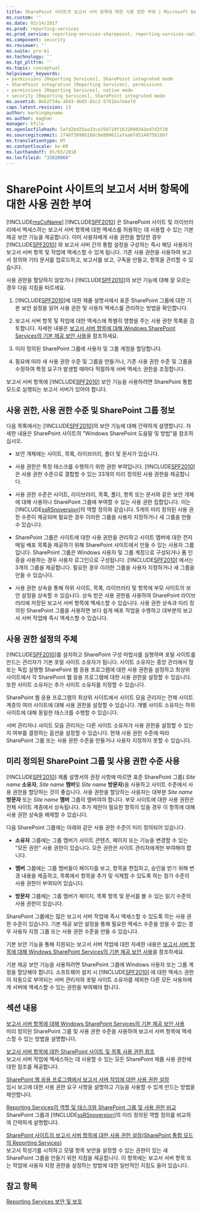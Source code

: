```yaml
---
title: SharePoint 사이트의 보고서 서버 항목에 대한 사용 권한 부여 | Microsoft Docs
ms.custom: ''
ms.date: 03/14/2017
ms.prod: reporting-services
ms.prod_service: reporting-services-sharepoint, reporting-services-native
ms.component: security
ms.reviewer: ''
ms.suite: pro-bi
ms.technology: ''
ms.tgt_pltfrm: ''
ms.topic: conceptual
helpviewer_keywords:
- permissions [Reporting Services], SharePoint integrated mode
- SharePoint integration [Reporting Services], permissions
- permissions [Reporting Services], native mode
- security [Reporting Services], SharePoint integrated mode
ms.assetid: 0eb2f34a-3643-4b03-81c2-5741ba7ebefd
caps.latest.revision: 13
author: markingmyname
ms.author: maghan
manager: kfile
ms.openlocfilehash: 5afd2bd25aa33ce35b719f1b32000342e47d3f20
ms.sourcegitcommit: 1740f3090b168c0e809611a7aa6fd514075616bf
ms.translationtype: HT
ms.contentlocale: ko-KR
ms.lasthandoff: 05/03/2018
ms.locfileid: "33028060"
---
```

# <a name="granting-permissions-on-report-server-items-on-a-sharepoint-site"></a>SharePoint 사이트의 보고서 서버 항목에 대한 사용 권한 부여
  [!INCLUDE[msCoName](../../includes/msconame-md.md)] [!INCLUDE[SPF2010](../../includes/spf2010-md.md)] 은 SharePoint 사이트 및 라이브러리에서 액세스하는 보고서 서버 항목에 대한 액세스를 허용하는 데 사용할 수 있는 기본 제공 보안 기능을 제공합니다. 이미 사용자에게 사용 권한을 할당한 경우 [!INCLUDE[SPF2010](../../includes/spf2010-md.md)] 와 보고서 서버 간의 통합 설정을 구성하는 즉시 해당 사용자가 보고서 서버 항목 및 작업에 액세스할 수 있게 됩니다. 기존 사용 권한을 사용하여 보고서 정의와 기타 문서를 업로드하고, 보고서를 보고, 구독을 만들고, 항목을 관리할 수 있습니다.  
  
 사용 권한을 할당하지 않았거나 [!INCLUDE[SPF2010](../../includes/spf2010-md.md)]의 보안 기능에 대해 잘 모르는 경우 다음 지침을 따르세요.  
  
1.  [!INCLUDE[SPF2010](../../includes/spf2010-md.md)]에 대한 제품 설명서에서 표준 SharePoint 그룹에 대한 기본 보안 설정을 읽어 사용 권한 및 사용자 액세스를 관리하는 방법을 확인합니다.  
  
2.  보고서 서버 항목 및 작업에 대한 액세스에 특별히 영향을 주는 사용 권한 목록을 검토합니다. 자세한 내용은 [보고서 서버 항목에 대해 Windows SharePoint Services의 기본 제공 보안 사용](../../reporting-services/security/use-built-in-security-in-windows-sharepoint-services-for-report-server-items.md)을 참조하세요.  
  
3.  미리 정의된 SharePoint 그룹에 사용자 및 그룹 계정을 할당합니다.  
  
4.  필요에 따라 새 사용 권한 수준 및 그룹을 만들거나, 기존 사용 권한 수준 및 그룹을 수정하여 특정 요구가 발생할 때마다 적절하게 서버 액세스 권한을 조정합니다.  
  
 보고서 서버 항목에 [!INCLUDE[SPF2010](../../includes/spf2010-md.md)] 보안 기능을 사용하려면 SharePoint 통합 모드로 실행되는 보고서 서버가 있어야 합니다.  
  
## <a name="about-permissions-permission-levels-and-sharepoint-groups"></a>사용 권한, 사용 권한 수준 및 SharePoint 그룹 정보  
 다음 목록에서는 [!INCLUDE[SPF2010](../../includes/spf2010-md.md)]의 보안 기능에 대해 간략하게 설명합니다. 자세한 내용은 SharePoint 사이트의 "Windows SharePoint 도움말 및 방법"을 참조하십시오.  
  
-   보안 개체에는 사이트, 목록, 라이브러리, 폴더 및 문서가 있습니다.  
  
-   사용 권한은 특정 태스크를 수행하기 위한 권한 부여입니다. [!INCLUDE[SPF2010](../../includes/spf2010-md.md)] 은 사용 권한 수준으로 결합할 수 있는 33개의 미리 정의된 사용 권한을 제공합니다.  
  
-   사용 권한 수준은 사이트, 라이브러리, 목록, 폴더, 항목 또는 문서와 같은 보안 개체에 대해 사용자나 SharePoint 그룹에 부여할 수 있는 사용 권한 집합입니다. 이는 [!INCLUDE[ssRSnoversion](../../includes/ssrsnoversion-md.md)]의 역할 정의와 같습니다. 5개의 미리 정의된 사용 권한 수준이 제공되며 필요한 경우 이러한 그룹을 사용자 지정하거나 새 그룹을 만들 수 있습니다.  
  
-   SharePoint 그룹은 사이트에 대한 사용 권한을 관리하고 사이트 멤버에 대한 전자 메일 배포 목록을 제공하기 위해 SharePoint 사이트에서 만들 수 있는 사용자 그룹입니다. SharePoint 그룹은 Windows 사용자 및 그룹 계정으로 구성되거나 폼 인증을 사용하는 경우 사용자 로그인으로 구성됩니다. [!INCLUDE[SPF2010](../../includes/spf2010-md.md)] 에서는 3개의 그룹을 제공합니다. 필요한 경우 이러한 그룹을 사용자 지정하거나 새 그룹을 만들 수 있습니다.  
  
-   사용 권한 상속을 통해 하위 사이트, 목록, 라이브러리 및 항목에 부모 사이트의 보안 설정을 상속할 수 있습니다. 상속 받은 사용 권한을 사용하여 SharePoint 라이브러리에 저장된 보고서 서버 항목에 액세스할 수 있습니다. 사용 권한 상속과 미리 정의된 SharePoint 그룹을 사용하면 보다 쉽게 배포 작업을 수행하고 대부분의 보고서 서버 작업에 즉시 액세스할 수 있습니다.  
  
## <a name="who-sets-permissions"></a>사용 권한 설정의 주체  
 [!INCLUDE[SPF2010](../../includes/spf2010-md.md)]를 설치하고 SharePoint 구성 마법사를 실행하며 포털 사이트를 만드는 관리자가 기본 포털 사이트 소유자가 됩니다. 사이트 소유자는 중앙 관리에서 팜 또는 독립 실행형 SharePoint 웹 응용 프로그램에 대한 사용 권한을 설정하고 최상위 사이트에서 각 SharePoint 웹 응용 프로그램에 대한 사용 권한을 설정할 수 있습니다. 또한 사이트 소유자는 추가 사이트 소유자를 지정할 수 있습니다.  
  
 SharePoint 웹 응용 프로그램의 최상위 사이트에서 사이트 모음 관리자는 전체 사이트 계층의 여러 사이트에 대해 사용 권한을 설정할 수 있습니다. 개별 사이트 소유자는 하위 사이트에 대해 동일한 태스크를 수행할 수 있습니다.  
  
 서버 관리자나 사이트 모음 관리자는 다른 사이트 소유자가 사용 권한을 설정할 수 있는지 여부를 결정하는 옵션을 설정할 수 있습니다. 현재 사용 권한 수준에 따라 SharePoint 그룹 또는 사용 권한 수준을 만들거나 사용자 지정하지 못할 수 있습니다.  
  
## <a name="using-predefined-sharepoint-groups-and-permission-levels"></a>미리 정의된 SharePoint 그룹 및 사용 권한 수준 사용  
 [!INCLUDE[SPF2010](../../includes/spf2010-md.md)] 제품 설명서의 권장 사항에 따르면 표준 SharePoint 그룹( *Site name* **소유자**, *Site name* **멤버**및 *Site name* **방문자**)을 사용하고 사이트 수준에서 사용 권한을 할당하는 것이 좋습니다. 사용 권한을 할당하는 사용자는 대부분 *Site name* **방문자** 또는 *Site name* **멤버** 그룹의 멤버여야 합니다. 부모 사이트에 대한 사용 권한은 전체 사이트 계층에서 상속됩니다. 추가 제한이 필요한 항목이 있을 경우 이 항목에 대해 사용 권한 상속을 해제할 수 있습니다.  
  
 다음 SharePoint 그룹에는 아래와 같은 사용 권한 수준이 미리 정의되어 있습니다.  
  
-   **소유자** 그룹에는 그룹 멤버가 사이트 콘텐츠, 페이지 또는 기능을 변경할 수 있는 "모든 권한" 사용 권한이 있습니다. 모든 권한은 사이트 관리자에게만 부여해야 합니다.  
  
-   **멤버** 그룹에는 그룹 멤버들이 페이지를 보고, 항목을 편집하고, 승인을 받기 위해 변경 내용을 제출하고, 목록에서 항목을 추가 및 삭제할 수 있도록 하는 참가 수준의 사용 권한이 부여되어 있습니다.  
  
-   **방문자** 그룹에는 그룹 멤버가 페이지, 목록 항목 및 문서를 볼 수 있는 읽기 수준의 사용 권한이 있습니다.  
  
 SharePoint 그룹에는 많은 보고서 서버 작업에 즉시 액세스할 수 있도록 하는 사용 권한 수준이 있습니다. 기본 제공 보안 설정을 통해 필요한 액세스 수준을 얻을 수 없는 경우 사용자 지정 그룹 또는 사용 권한 수준을 만들 수 있습니다.  
  
 기본 보안 기능을 통해 지원되는 보고서 서버 작업에 대한 자세한 내용은 [보고서 서버 항목에 대해 Windows SharePoint Services의 기본 제공 보안 사용](../../reporting-services/security/use-built-in-security-in-windows-sharepoint-services-for-report-server-items.md)을 참조하세요.  
  
 기본 제공 보안 기능을 사용하려면 SharePoint 그룹에 Windows 사용자 또는 그룹 계정을 할당해야 합니다. 소프트웨어 설치 시 [!INCLUDE[SPF2010](../../includes/spf2010-md.md)] 에 대한 액세스 권한이 자동으로 부여되는 서버 관리자와 포털 사이트 소유자를 제외한 다른 모든 사용자에게 서버에 액세스할 수 있는 권한을 부여해야 합니다.  
  
## <a name="in-this-section"></a>섹션 내용  
 [보고서 서버 항목에 대해 Windows SharePoint Services의 기본 제공 보안 사용](../../reporting-services/security/use-built-in-security-in-windows-sharepoint-services-for-report-server-items.md)  
 미리 정의된 SharePoint 그룹 및 사용 권한 수준을 사용하여 보고서 서버 항목에 액세스할 수 있는 방법을 설명합니다.  
  
 [보고서 서버 항목에 대한 SharePoint 사이트 및 목록 사용 권한 참조](../../reporting-services/security/sharepoint-site-and-list-permission-reference-for-report-server-items.md)  
 보고서 서버 작업에 액세스하는 데 사용할 수 있는 모든 SharePoint 제품 사용 권한에 대한 참조를 제공합니다.  
  
 [SharePoint 웹 응용 프로그램에서 보고서 서버 작업에 대한 사용 권한 설정](../../reporting-services/security/set-permissions-for-report-server-operations-in-a-sharepoint-web-application.md)  
 임시 보고에 대한 사용 권한 요구 사항을 설명하고 기능을 사용할 수 있게 만드는 방법을 제안합니다.  
  
 [Reporting Services의 역할 및 태스크와 SharePoint 그룹 및 사용 권한 비교](../../reporting-services/security/reporting-services-roles-tasks-vs-sharepoint-groups-permissions.md)  
 SharePoint 그룹과 [!INCLUDE[ssRSnoversion](../../includes/ssrsnoversion-md.md)]의 미리 정의된 역할 정의를 비교하여 간략하게 설명합니다.  
  
 [SharePoint 사이트의 보고서 서버 항목에 대한 사용 권한 설정&#40;SharePoint 통합 모드의 Reporting Services&#41;](../../reporting-services/security/set-permissions-for-report-server-items-on-a-sharepoint-site.md)  
 보고서 작성기를 시작하고 모델 항목 보안을 설정할 수 있는 권한이 있는 새 SharePoint 그룹을 만들기 위한 지침을 제공합니다. 이 항목에는 보고서 서버 항목 또는 작업에 사용자 지정 권한을 설정하는 방법에 대한 일반적인 지침도 들어 있습니다.  
  
## <a name="see-also"></a>참고 항목  
 [Reporting Services 보안 및 보호](../../reporting-services/security/reporting-services-security-and-protection.md)  
  
  
